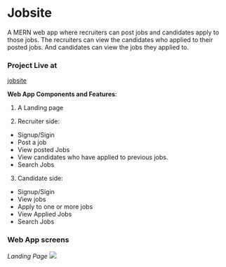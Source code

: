 # Jobsite
A MERN web app where recruiters can post jobs and candidates apply to those jobs. The recruiters can view the candidates who applied to their posted jobs. And candidates can view the jobs they applied to. 

### Project Live at

[jobsite](http://jobsite-12345.herokuapp.com)

**Web App Components and Features**:

1. A Landing page

2. Recruiter side:
  - Signup/Sigin
  - Post a job
  - View posted Jobs
  - View candidates who have applied to previous jobs.
  - Search Jobs


3. Candidate side:
  - Signup/Sigin
  - View jobs
  - Apply to one or more jobs
  - View Applied Jobs
  - Search Jobs

### Web App screens

*Landing Page*
<img src="/screenshots/landing-page">
